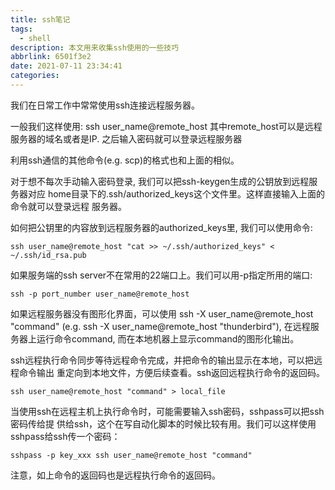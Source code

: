 ```yaml
---
title: ssh笔记
tags:
  - shell
description: 本文用来收集ssh使用的一些技巧
abbrlink: 6501f3e2
date: 2021-07-11 23:34:41
categories:
---
```


我们在日常工作中常常使用ssh连接远程服务器。

一般我们这样使用: ssh user_name@remote_host
其中remote_host可以是远程服务器的域名或者是IP. 之后输入密码就可以登录远程服务器

利用ssh通信的其他命令(e.g. scp)的格式也和上面的相似。

对于想不每次手动输入密码登录, 我们可以把ssh-keygen生成的公钥放到远程服务器对应
home目录下的.ssh/authorized_keys这个文件里。这样直接输入上面的命令就可以登录远程
服务器。

如何把公钥里的内容放到远程服务器的authorized_keys里, 我们可以使用命令:
```
ssh user_name@remote_host "cat >> ~/.ssh/authorized_keys" < ~/.ssh/id_rsa.pub
```
如果服务端的ssh server不在常用的22端口上。我们可以用-p指定所用的端口:
```
ssh -p port_number user_name@remote_host
```
如果远程服务器没有图形化界面，可以使用 ssh -X user_name@remote_host "command"
(e.g. ssh -X user_name@remote_host "thunderbird"), 在远程服务器上运行命令command,
而在本地机器上显示command的图形化输出。

ssh远程执行命令同步等待远程命令完成，并把命令的输出显示在本地，可以把远程命令输出
重定向到本地文件，方便后续查看。ssh返回远程执行命令的返回码。
```
ssh user_name@remote_host "command" > local_file
```

当使用ssh在远程主机上执行命令时，可能需要输入ssh密码，sshpass可以把ssh密码传给提
供给ssh，这个在写自动化脚本的时候比较有用。我们可以这样使用sshpass给ssh传一个密码：
```
sshpass -p key_xxx ssh user_name@remote_host "command"
```
注意，如上命令的返回码也是远程执行命令的返回码。
